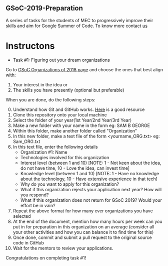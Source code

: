 ## GSoC-2019-Preparation
A series of tasks for the students of MEC to progressively improve their skills and aim for Google Summer of Code. To know more contact [us](t.me/Johnover_Board)

# Instructons
- Task #1: Figuring out your dream organizations
 
 Go to [GSoC Organizations of 2018 page](https://summerofcode.withgoogle.com/archive/2018/organizations/) and choose the ones that best align with:
1. Your interest in the idea or
2. The skills you have presently (optional but preferable)

When you are done, do the following steps:

0. Understand how Git and GitHub works. [Here](https://www.youtube.com/playlist?list=PLRqwX-V7Uu6ZF9C0YMKuns9sLDzK6zoiV) is a good resource
1. Clone this repository onto your local machine
2. Select the folder of your year(1st Year/2nd Year/3rd Year)
3. Make a new folder with your name in the form <YOUR FULL NAME> eg: SAM B GEORGE
4. Within this folder, make another folder called "Organization"
5. In this new folder, make a text file of the form <yourname_ORG.txt> eg: Sam_ORG.txt
6. In this text file, enter the following details
    - Organization #1: Name
    - Technologies involved for this organization
    - Interest level (between 1 and 10) [NOTE: 1 - Not keen about the idea, do not have time, 10 - Love the idea, can invest time]
    - Knowledge level (between 1 and 10) [NOTE: 1 - Have no knowledge about the technology, 10 - Have extensive experience in that tech]
    - Why do you want to apply for this organization?
    - What if this organization rejects your application next year? How will you respond?
    - What if this organization does not return for GSoC 2019? Would your effort be in vain?
7. Repeat the above format for how many ever organizations you have selected
8. At the end of the document, mention how many hours per week can you put in for preparation in this organization on an average (consider all your other activities and how you can balance it to find time for this)
9. Once done, commit and submit a pull request to the original source code in GitHub
10. Wait for the mentors to review your applications.
  
  Congratulations on completing task #1!
  
